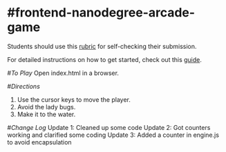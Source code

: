 #frontend-nanodegree-arcade-game
===============================

Students should use this [rubric](https://www.udacity.com/course/viewer/#!/c-nd001/l-2696458597/m-2687128535) for self-checking their submission.

For detailed instructions on how to get started, check out this [guide](https://docs.google.com/document/d/1v01aScPjSWCCWQLIpFqvg3-vXLH2e8_SZQKC8jNO0Dc/pub?embedded=true).

#_To Play_
Open index.html in a browser.

#_Directions_
1. Use the cursor keys to move the player.
2. Avoid the lady bugs.
3. Make it to the water.

#_Change Log_
Update 1: Cleaned up some code
Update 2: Got counters working and clarified some coding
Update 3: Added a counter in engine.js to avoid encapsulation